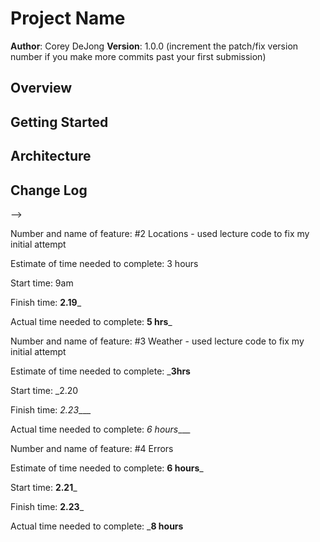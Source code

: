# Project Name

**Author**: Corey DeJong
**Version**: 1.0.0 (increment the patch/fix version number if you make more commits past your first submission)

## Overview
<!-- Provide a high level overview of what this application is and why you are building it, beyond the fact that it's an assignment for this class. (i.e. What's your problem domain?) -->

## Getting Started
<!-- What are the steps that a user must take in order to build this app on their own machine and get it running? -->

## Architecture
<!-- Provide a detailed description of the application design. What technologies (languages, libraries, etc) you're using, and any other relevant design information. -->

## Change Log
<!-- Use this area to document the iterative changes made to your application as each feature is successfully implemented. Use time stamps. Here's an examples:

01-01-2001 4:59pm - Application now has a fully-functional express server, with a GET route for the location resource.

## Credits and Collaborations
<!-- Give credit (and a link) to other people or resources that helped you build this application. -->
-->


Number and name of feature: #2 Locations - used lecture code to fix my initial attempt

Estimate of time needed to complete: 3 hours

Start time: 9am

Finish time: __2.19___

Actual time needed to complete: __5 hrs___



Number and name of feature: #3 Weather - used lecture code to fix my initial attempt

Estimate of time needed to complete: ___3hrs__

Start time: _2.20

Finish time: _2.23____

Actual time needed to complete: _6 hours____



Number and name of feature: #4 Errors

Estimate of time needed to complete: __6 hours___

Start time: __2.21___

Finish time: __2.23___

Actual time needed to complete: ___8 hours__